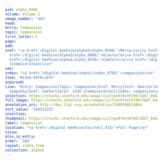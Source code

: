 ```yaml
---
pid: alpha_0165
volume: Volume 1
image_number: '443'
head:
entry: Compassion
topic: Compassion
first_letter: C
page:
add:
xref: "<a href='/digital-beehive/alpha3/alpha_0590/'>Mercy</a>|<a href='/digital-beehive/alpha4/alpha_0769/'>Quarter</a>|<a
  href='/digital-beehive/alpha3/alpha_0600/'>misery</a>|<a href='/digital-beehive/alpha5/num_0150/'>Sympathy</a>|<a
  href='/digital-beehive/alpha1/alpha_0158/'>Comfort</a>|<a href='/digital-beehive/num6/num_2094/'>1436
  [Commiseration]</a>"
see:
index: "<a href='/digital-beehive/index1/index_0758/'>compassion</a>"
item: "#item-69f0cc6f4"
unparsed:
line: 'Entry: Compassion|Topic: Compassion|Xref: Mercy|Xref: Quarter|Xref: misery|Xref:
  Sympathy|Xref: Comfort|Xref: 1436 [Commiseration]|Index: compassion|#item-69f0cc6f4'
selection: https://stacks.stanford.edu/image/iiif/ps974xt6740/1607_0442/335,2231,3106,598/full/0/default.jpg
full_image: https://stacks.stanford.edu/image/iiif/ps974xt6740/1607_0442/full/full/0/default.jpg
annotation_uri: http://dev.llgc.org.uk/annotation/1499700516864
sort_value: '144312231'
insertion:
thumbnail: https://stacks.stanford.edu/image/iiif/ps974xt6740/1607_0442/335,2231,600,180/250,/0/default.jpg
label: Compassion
location: "<a href='/digital-beehive/toc/toc1_433/'>Full Page</a>"
issue:
also_in_entry:
order: '164'
layout: alpha_item
collection: alpha1
---
```

